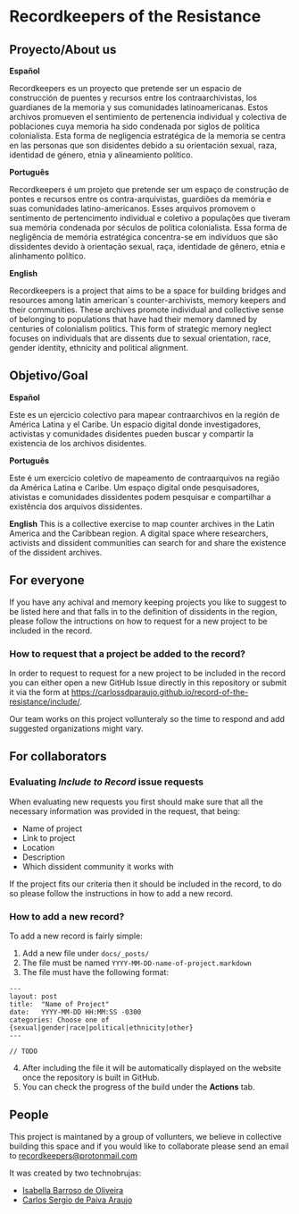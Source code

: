 # Recordkeepers of the Resistance

## Proyecto/About us

**Español** 

Recordkeepers es un proyecto que pretende ser un espacio de construcción de puentes y recursos entre los contraarchivistas, los guardianes de la memoria y sus comunidades latinoamericanas. Estos archivos promueven el sentimiento de pertenencia individual y colectiva de poblaciones cuya memoria ha sido condenada por siglos de política colonialista. Esta forma de negligencia estratégica de la memoria se centra en las personas que son disidentes debido a su orientación sexual, raza, identidad de género, etnia y alineamiento político.

**Português** 

Recordkeepers é um projeto que pretende ser um espaço de construção de pontes e recursos entre os contra-arquivistas, guardiões da memória e suas comunidades latino-americanos. Esses arquivos promovem o sentimento de pertencimento individual e coletivo a populações que tiveram sua memória condenada por séculos de política colonialista. Essa forma de negligência de memória estratégica concentra-se em indivíduos que são dissidentes devido à orientação sexual, raça, identidade de gênero, etnia e alinhamento político.

**English** 

Recordkeepers is a project that aims to be a space for building bridges and resources among latin american´s counter-archivists, memory keepers and their communities. These archives promote individual and collective sense of belonging to populations that have had their memory damned by centuries of colonialism politics. This form of strategic memory neglect focuses on individuals that are dissents due to sexual orientation, race, gender identity, ethnicity and political alignment.


## Objetivo/Goal

**Español** 

Este es un ejercicio colectivo para mapear contraarchivos en la región de América Latina y el Caribe. Un espacio digital donde investigadores, activistas y comunidades disidentes pueden buscar y compartir la existencia de los archivos disidentes.

**Português** 

Este é um exercício coletivo de mapeamento de contraarquivos na região da América Latina e Caribe. Um espaço digital onde pesquisadores, ativistas e comunidades dissidentes podem pesquisar e compartilhar a existência dos arquivos dissidentes.

**English** 
This is a collective exercise to map counter archives in the Latin America and the Caribbean region. A digital space where researchers, activists and dissident communities can search for and share the existence of the dissident archives.

## For everyone
If you have any achival and memory keeping projects you like to suggest to be listed here and that falls in to the definition of dissidents in the region, please follow the intructions on how to request for a new project to be included in the record.

### How to request that a project be added to the record?
In order to request to request for a new project to be included in the record you can either open a new GitHub Issue directly in this repository or submit it via the form at https://carlossdparaujo.github.io/record-of-the-resistance/include/.

Our team works on this project vollunteraly so the time to respond and add suggested organizations might vary.  

## For collaborators

### Evaluating *Include to Record* issue requests
When evaluating new requests you first should make sure that all the necessary information was provided in the request, that being:
* Name of project
* Link to project
* Location
* Description
* Which dissident community it works with

If the project fits our criteria then it should be included in the record, to do so please follow the instructions in how to add a new record.

### How to add a new record?
To add a new record is fairly simple:
1. Add a new file under `docs/_posts/`
2. The file must be named `YYYY-MM-DD-name-of-project.markdown`
3. The file must have the following format:
```
---
layout: post
title:  "Name of Project"
date:   YYYY-MM-DD HH:MM:SS -0300
categories: Choose one of {sexual|gender|race|political|ethnicity|other}
---

// TODO

```
4. After including the file it will be automatically displayed on the website once the repository is built in GitHub.
5. You can check the progress of the build under the **Actions** tab.

## People
This project is maintaned by a group of vollunters, we believe in collective building this space and if you would like to collaborate please send an email to recordkeepers@protonmail.com 

It was created by two technobrujas:
* [Isabella Barroso de Oliveira](http://isabarroso.com/)
* [Carlos Sergio de Paiva Araujo](https://github.com/carlossdparaujo)
